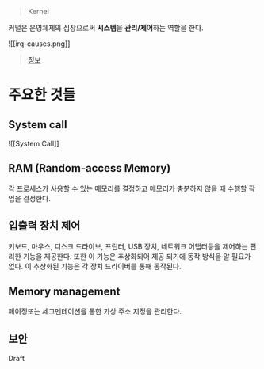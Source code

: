 > Kernel

커널은 운영체제의 심장으로써 **시스템**을 **관리/제어**하는 역할을 한다.

![[irq-causes.png]]
> [정보](https://www.youtube.com/watch?v=M9ZrQX1UgAU)

# 주요한 것들
## System call
![[System Call]]
## RAM (Random-access Memory)
각 프로세스가 사용할 수 있는 메모리를 결정하고 메모리가 충분하지 않을 때 수행할 작업을 결정한다.
## 입출력 장치 제어
키보드, 마우스, 디스크 드라이브, 프린터, USB 장치, 네트워크 어댑터등을 제어하는 편리한 기능을 제공한다. 또한 이 기능은 추상화되어 제공 되기에 동작 방식을 알 필요가 없다. 이 추상화된 기능은 각 장치 드라이버를 통해 동작된다.
## Memory management
페이징또는 세그멘테이션을 통한 가상 주소 지정을 관리한다.
## 보안
Draft